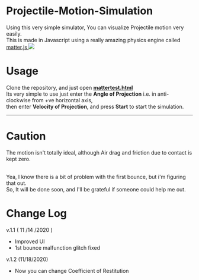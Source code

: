 # Projectile-Motion-Simulation
Using this very simple simulator, You can visualize Projectile motion very easily.<br>
This is made in Javascript using a really amazing physics engine called <a href="https://brm.io/matter-js/">matter.js
<img src="https://brm.io/matter-js/img/matter-js.svg"></a>


# Usage 
Clone the repository, and just open <a href="mattertest.html"><b>mattertest.html</b></a><br>
Its very simple to use just enter the <b>Angle of Projection</b> i.e. in anti-clockwise from +ve horizontal axis,<br> then enter <b>Velocity of Projection</b>, and press <b>Start</b> to start the simulation.
<hr>



# Caution
The motion isn't totally ideal, although Air drag and friction due to contact is kept zero.<br><br>

Yea, I know there is a bit of problem with the first bounce, but i'm figuring that out.<br>
So, It will be done soon, and I'll be grateful if someone could help me out.

# Change Log
v.1.1 ( 11 /14 /2020 ) <br>
<ul><li> Improved UI </li>
  <li>1st bounce malfunction glitch fixed</li>
  </ul>
  
v.1.2 (11/18/2020)  <br>
<ul><li>Now you can change Coefficient of Restitution </li></ul>

